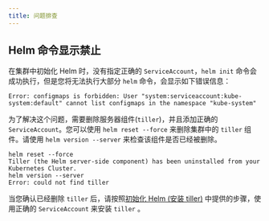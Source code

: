 ```yaml
---
title: 问题排查
---
```


## Helm 命令显示禁止

在集群中初始化 Helm 时，没有指定正确的 `ServiceAccount`，`helm init` 命令会成功执行，但是您将无法执行大部分 `helm` 命令，会显示如下错误信息：

```
Error: configmaps is forbidden: User "system:serviceaccount:kube-system:default" cannot list configmaps in the namespace "kube-system"
```

为了解决这个问题，需要删除服务器组件(`tiller`)，并且添加正确的 `ServiceAccount`。您可以使用 `helm reset --force` 来删除集群中的 `tiller` 组件。请使用 `helm version --server` 来检查该组件是否已经被删除。

```
helm reset --force
Tiller (the Helm server-side component) has been uninstalled from your Kubernetes Cluster.
helm version --server
Error: could not find tiller
```

当您确认已经删除 `tiller` 后，请按照[初始化 Helm (安装 tiller)](/docs/installation/options/helm2/helm-init/_index) 中提供的步骤，使用正确的 `ServiceAccount` 来安装 `tiller` 。

